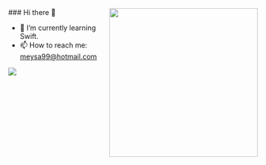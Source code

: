 <img align="right" width= 300 heigth =300 src="https://media.giphy.com/media/v1.Y2lkPTc5MGI3NjExemR2bDY4bWt4dWMzdW9ndmxiYmoyMGlzcjZ3dDBrZmE0dnRkZTU3aSZlcD12MV9pbnRlcm5hbF9naWZfYnlfaWQmY3Q9Zw/ES4Vcv8zWfIt2/giphy.gif"/>
### Hi there 👋

<!--
**wilwarin-n/wilwarin-n** is a ✨ _special_ ✨ repository because its `README.md` (this file) appears on your GitHub profile.

Here are some ideas to get you started:

- 🌱 I’m currently learning Swift.
- 📫 How to reach me: meysa99@hotmail.com
-->

- 🌱 I’m currently learning Swift.
- 📫 How to reach me: meysa99@hotmail.com

<img src="https://github-readme-stats.vercel.app/api?username=wilwarin-n&&show_icons=true&title_color=ffffff&icon_color=bb2acf&text_color=daf7dc&bg_color=151515">


